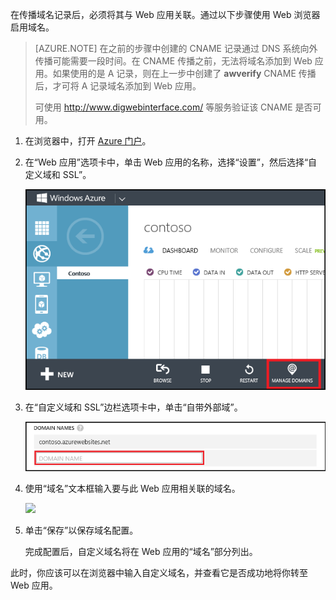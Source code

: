 在传播域名记录后，必须将其与 Web 应用关联。通过以下步骤使用 Web 浏览器启用域名。

> [AZURE.NOTE] 在之前的步骤中创建的 CNAME 记录通过 DNS 系统向外传播可能需要一段时间。在 CNAME 传播之前，无法将域名添加到 Web 应用。如果使用的是 A 记录，则在上一步中创建了 **awverify** CNAME 传播后，才可将 A 记录域名添加到 Web 应用。
>
> 可使用 <a href="http://www.digwebinterface.com/">http://www.digwebinterface.com/</a> 等服务验证该 CNAME 是否可用。

1. 在浏览器中，打开 [Azure 门户](https://portal.azure.cn)。

2. 在“Web 应用”选项卡中，单击 Web 应用的名称，选择“设置”，然后选择“自定义域和 SSL”。

	![](./media/custom-dns-web-site/dncmntask-cname-6.png)

3. 在“自定义域和 SSL”边栏选项卡中，单击“自带外部域”。

	![](./media/custom-dns-web-site/dncmntask-cname-7.png)

4. 使用“域名”文本框输入要与此 Web 应用相关联的域名。

	![](./media/custom-dns-web-site/dncmntask-cname-8.png)

5. 单击“保存”以保存域名配置。

	完成配置后，自定义域名将在 Web 应用的“域名”部分列出。

此时，你应该可以在浏览器中输入自定义域名，并查看它是否成功地将你转至 Web 应用。

<!---HONumber=Mooncake_0919_2016-->